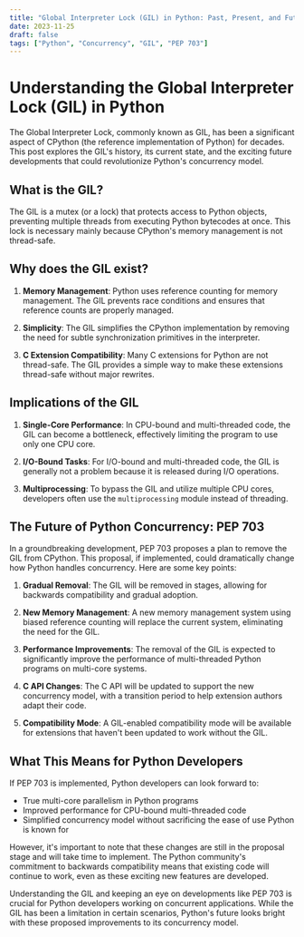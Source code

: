 ```yaml
---
title: "Global Interpreter Lock (GIL) in Python: Past, Present, and Future"
date: 2023-11-25
draft: false
tags: ["Python", "Concurrency", "GIL", "PEP 703"]
---
```


# Understanding the Global Interpreter Lock (GIL) in Python

The Global Interpreter Lock, commonly known as GIL, has been a significant aspect of CPython (the reference implementation of Python) for decades. This post explores the GIL's history, its current state, and the exciting future developments that could revolutionize Python's concurrency model.

## What is the GIL?

The GIL is a mutex (or a lock) that protects access to Python objects, preventing multiple threads from executing Python bytecodes at once. This lock is necessary mainly because CPython's memory management is not thread-safe.

## Why does the GIL exist?

1. **Memory Management**: Python uses reference counting for memory management. The GIL prevents race conditions and ensures that reference counts are properly managed.

2. **Simplicity**: The GIL simplifies the CPython implementation by removing the need for subtle synchronization primitives in the interpreter.

3. **C Extension Compatibility**: Many C extensions for Python are not thread-safe. The GIL provides a simple way to make these extensions thread-safe without major rewrites.

## Implications of the GIL

1. **Single-Core Performance**: In CPU-bound and multi-threaded code, the GIL can become a bottleneck, effectively limiting the program to use only one CPU core.

2. **I/O-Bound Tasks**: For I/O-bound and multi-threaded code, the GIL is generally not a problem because it is released during I/O operations.

3. **Multiprocessing**: To bypass the GIL and utilize multiple CPU cores, developers often use the `multiprocessing` module instead of threading.

## The Future of Python Concurrency: PEP 703

In a groundbreaking development, PEP 703 proposes a plan to remove the GIL from CPython. This proposal, if implemented, could dramatically change how Python handles concurrency. Here are some key points:

1. **Gradual Removal**: The GIL will be removed in stages, allowing for backwards compatibility and gradual adoption.

2. **New Memory Management**: A new memory management system using biased reference counting will replace the current system, eliminating the need for the GIL.

3. **Performance Improvements**: The removal of the GIL is expected to significantly improve the performance of multi-threaded Python programs on multi-core systems.

4. **C API Changes**: The C API will be updated to support the new concurrency model, with a transition period to help extension authors adapt their code.

5. **Compatibility Mode**: A GIL-enabled compatibility mode will be available for extensions that haven't been updated to work without the GIL.

## What This Means for Python Developers

If PEP 703 is implemented, Python developers can look forward to:

- True multi-core parallelism in Python programs
- Improved performance for CPU-bound multi-threaded code
- Simplified concurrency model without sacrificing the ease of use Python is known for

However, it's important to note that these changes are still in the proposal stage and will take time to implement. The Python community's commitment to backwards compatibility means that existing code will continue to work, even as these exciting new features are developed.

Understanding the GIL and keeping an eye on developments like PEP 703 is crucial for Python developers working on concurrent applications. While the GIL has been a limitation in certain scenarios, Python's future looks bright with these proposed improvements to its concurrency model.
